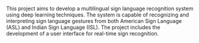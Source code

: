 This project aims to develop a multilingual sign language recognition system using deep learning techniques. The system is capable of recognizing and interpreting sign language gestures from both American Sign Language (ASL) and Indian Sign Language (ISL). The project includes the development of a user interface for real-time sign recognition.
